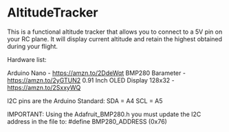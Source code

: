 # AltitudeTracker
This is a functional altitude tracker that allows you to connect to a 5V pin on your RC plane.
It will display current altitude and retain the highest obtained during your flight.

Hardware list:

 Arduino Nano - https://amzn.to/2DdeWqt
 BMP280 Barameter - https://amzn.to/2yGTUN2
 0.91 Inch OLED Display 128x32 - https://amzn.to/2SxxyWQ
   
 I2C pins are the Arduino Standard:
 SDA = A4
 SCL = A5
  
 IMPORTANT:  Using the Adafruit_BMP280.h you must update the I2C address in the file to: 
 \#define BMP280_ADDRESS (0x76)